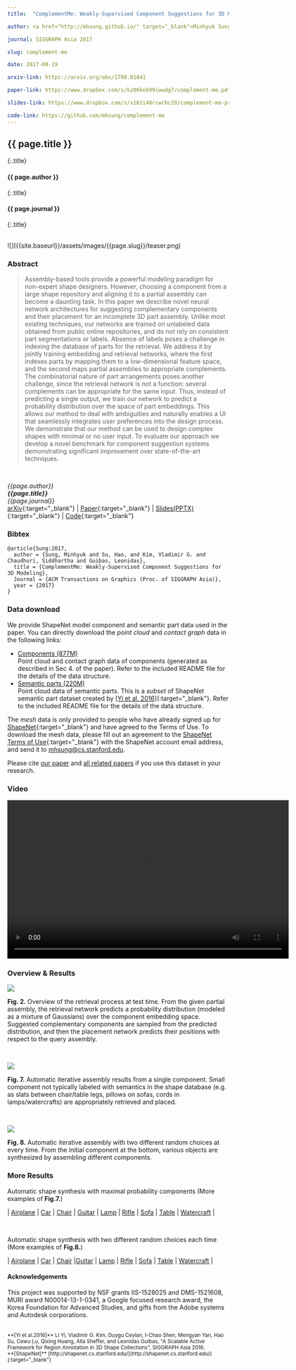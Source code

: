 ```yaml
---
title:  "ComplementMe: Weakly-Supervised Component Suggestions for 3D Modeling"

author: <a href="http://mhsung.github.io/" target="_blank">Minhyuk Sung</a>, <a href="http://cseweb.ucsd.edu/~haosu/" target="_blank">Hao Su</a>, <a href="http://www.vovakim.com/" target="_blank">Vladimir G. Kim</a>, <a href="https://www.cse.iitb.ac.in/~sidch/" target="_blank">Siddhartha Chaudhuri</a>, and <a href="https://geometry.stanford.edu/member/guibas/" target="_blank:">Leonidas Guibas</a>

journal: SIGGRAPH Asia 2017

slug: complement-me

date: 2017-08-19

arxiv-link: https://arxiv.org/abs/1708.01841

paper-link: https://www.dropbox.com/s/kz06kob99iwwdg7/complement-me.pdf?dl=1

slides-link: https://www.dropbox.com/s/x161i48rcwrbc28/complement-me-presentation.pptx?dl=1

code-link: https://github.com/mhsung/complement-me
---
```



## {{ page.title }}
{:.title}
#### {{ page.author }}
{:.title}
#### {{ page.journal }}
{:.title}

<br />
![]({{site.baseurl}}/assets/images/{{page.slug}}/teaser.png)

### Abstract
>Assembly-based tools provide a powerful modeling paradigm for non-expert shape designers. However, choosing a component from a large shape repository and aligning it to a partial assembly can become a daunting task. In this paper we describe novel neural network architectures for suggesting complementary components and their placement for an incomplete 3D part assembly. Unlike most existing techniques, our networks are trained on unlabeled data obtained from public online repositories, and do not rely on consistent part segmentations or labels. Absence of labels poses a challenge in indexing the database of parts for the retrieval. We address it by jointly training embedding and retrieval networks, where the first indexes parts by mapping them to a low-dimensional feature space, and the second maps partial assemblies to appropriate complements. The combinatorial nature of part arrangements poses another challenge, since the retrieval network is not a function: several complements can be appropriate for the same input. Thus, instead of predicting a single output, we train our network to predict a probability distribution over the space of part embeddings. This allows our method to deal with ambiguities and naturally enables a UI that seamlessly integrates user preferences into the design process. We demonstrate that our method can be used to design complex shapes with minimal or no user input. To evaluate our approach we develop a novel benchmark for component suggestion systems demonstrating significant improvement over state-of-the-art techniques.
<br />

*{{page.author}}<br>
**{{page.title}}**<br>
{{page.journal}}*<br>
[arXiv]({{page.arxiv-link}}){:target="_blank"}  |  [Paper]({{page.paper-link}}){:target="_blank"}  |  [Slides(PPTX)]({{page.slides-link}}){:target="_blank"}  |  [Code]({{page.code-link}}){:target="_blank"}

### Bibtex
```
@article{Sung:2017,
  author = {Sung, Minhyuk and Su, Hao, and Kim, Vladimir G. and Chaudhuri, Siddhartha and Guibas, Leonidas},
  title = {ComplementMe: Weakly-Supervised Component Suggestions for 3D Modeling},
  Journal = {ACM Transactions on Graphics (Proc. of SIGGRAPH Asia)}, 
  year = {2017}
}
```

### Data download
We provide ShapeNet model component and semantic part data used in the paper. You can directly download the *point cloud* and *contact graph* data in the following links:
- [Components (877M)](https://shapenet.cs.stanford.edu/media/minhyuk/ComplementMe/data/components.tgz)<br>
  Point cloud and contact graph data of components (generated as described in Sec 4. of the paper). Refer to the included README file for the details of the data structure.
- [Semantic parts (220M)](https://shapenet.cs.stanford.edu/media/minhyuk/ComplementMe/data/parts.tgz)<br>
  Point cloud data of semantic parts. This is a *subset* of ShapeNet semantic part dataset created by [[Yi et al. 2016]](https://cs.stanford.edu/~ericyi/project_page/part_annotation/index.html){:target="_blank"}. Refer to the included README file for the details of the data structure.

The *mesh* data is only provided to people who have already signed up for [ShapeNet](https://www.shapenet.org/){:target="_blank"} and have agreed to the Terms of Use. To download the mesh data, please fill out an agreement to the [ShapeNet Terms of Use]({{site.baseurl}}/assets/misc/ShapeNet_Terms_of_Use.pdf){:target="_blank"} with the ShapeNet account email address, and send it to <a href="mailto:mhsung@cs.stanford.edu">mhsung@cs.stanford.edu</a>.

Please cite [our paper](#bibtex) and [all related papers](#acknowledgements) if you use this dataset in your research.

### Video
<p align="center">
  <video width="640" height="360" controls preload>
    <source src="{{site.baseurl}}/assets/videos/{{page.slug}}/{{page.slug}}.webm"></source> 
  </video>
</p>

### Overview & Results

![]({{site.baseurl}}/assets/images/{{page.slug}}/figure_2.png)
<p class="caption">
<b>Fig. 2.</b> Overview of the retrieval process at test time. From the given partial assembly, the retrieval network predicts a probability distribution (modeled as a mixture of Gaussians) over the component embedding space. Suggested complementary components are sampled from the predicted distribution, and then the placement network predicts their positions with respect to the query assembly.
</p><br>

![]({{site.baseurl}}/assets/images/{{page.slug}}/figure_7.png)
<p class="caption">
<b>Fig. 7.</b> Automatic iterative assembly results from a single component. Small component not typically labeled with semantics in the shape database (e.g. as slats between chair/table legs, pillows on sofas, cords in lamps/watercrafts) are appropriately retrieved and placed.
</p><br>

![]({{site.baseurl}}/assets/images/{{page.slug}}/figure_8.png)
<p class="caption">
<b>Fig. 8.</b> Automatic iterative assembly with two different random choices at every time. From the initial component at the bottom, various objects are synthesized
by assembling different components.
</p>

### More Results
Automatic shape synthesis with maximal probability components (More examples of <b>Fig.7.</b>) <br>

| <a href="https://shapenet.cs.stanford.edu/media/minhyuk/ComplementMe/images/assembly_max_prob/Airplane/index.html" target="_blank">Airplane</a> | <a href="https://shapenet.cs.stanford.edu/media/minhyuk/ComplementMe/images/assembly_max_prob/Car/index.html" target="_blank">Car</a> | <a href="https://shapenet.cs.stanford.edu/media/minhyuk/ComplementMe/images/assembly_max_prob/Chair/index.html" target="_blank">Chair</a> | <a href="https://shapenet.cs.stanford.edu/media/minhyuk/ComplementMe/images/assembly_max_prob/Guitar/index.html" target="_blank">Guitar</a> | <a href="https://shapenet.cs.stanford.edu/media/minhyuk/ComplementMe/images/assembly_max_prob/Lamp/index.html" target="_blank">Lamp</a> | <a href="https://shapenet.cs.stanford.edu/media/minhyuk/ComplementMe/images/assembly_max_prob/Rifle/index.html" target="_blank">Rifle</a> | <a href="https://shapenet.cs.stanford.edu/media/minhyuk/ComplementMe/images/assembly_max_prob/Sofa/index.html" target="_blank">Sofa</a> | <a href="https://shapenet.cs.stanford.edu/media/minhyuk/ComplementMe/images/assembly_max_prob/Table/index.html" target="_blank">Table</a> | <a href="https://shapenet.cs.stanford.edu/media/minhyuk/ComplementMe/images/assembly_max_prob/Watercraft/index.html" target="_blank">Watercraft</a> |

<br>

Automatic shape synthesis with two different random choices each time (More examples of <b>Fig.8.</b>) <br>

| <a href="https://shapenet.cs.stanford.edu/media/minhyuk/ComplementMe/images/assembly_bin_tree/Airplane/index.html" target="_blank">Airplane</a> | <a href="https://shapenet.cs.stanford.edu/media/minhyuk/ComplementMe/images/assembly_bin_tree/Car/index.html" target="_blank">Car</a> | <a href="https://shapenet.cs.stanford.edu/media/minhyuk/ComplementMe/images/assembly_bin_tree/Chair/index.html" target="_blank">Chair</a> |<a href="https://shapenet.cs.stanford.edu/media/minhyuk/ComplementMe/images/assembly_bin_tree/Guitar/index.html" target="_blank">Guitar</a> | <a href="https://shapenet.cs.stanford.edu/media/minhyuk/ComplementMe/images/assembly_bin_tree/Lamp/index.html" target="_blank">Lamp</a> | <a href="https://shapenet.cs.stanford.edu/media/minhyuk/ComplementMe/images/assembly_bin_tree/Rifle/index.html" target="_blank">Rifle</a> | <a href="https://shapenet.cs.stanford.edu/media/minhyuk/ComplementMe/images/assembly_bin_tree/Sofa/index.html" target="_blank">Sofa</a> | <a href="https://shapenet.cs.stanford.edu/media/minhyuk/ComplementMe/images/assembly_bin_tree/Table/index.html" target="_blank">Table</a> | <a href="https://shapenet.cs.stanford.edu/media/minhyuk/ComplementMe/images/assembly_bin_tree/Watercraft/index.html" target="_blank">Watercraft</a> |

#### Acknowledgements
This project was supported by NSF grants IIS-1528025 and DMS-1521608, MURI award N00014-13-1-0341, a Google focused research award, the Korea Foundation for Advanced Studies, and gifts from the Adobe systems and Autodesk corporations.

<br />
<sub>
**[Yi et al.2016]** Li Yi, Vladimir G. Kim, Duygu Ceylan, I-Chao Shen, Mengyan Yan, Hao Su, Cewu Lu, Qixing Huang, Alla Sheffer, and Leonidas Guibas, "A Scalable Active Framework 
for Region Annotation in 3D Shape Collections", SIGGRAPH Asia 2016.<br>
**[ShapeNet]** [http://shapenet.cs.stanford.edu/](http://shapenet.cs.stanford.edu/){:target="_blank"}<br>
</sub>

<br />
